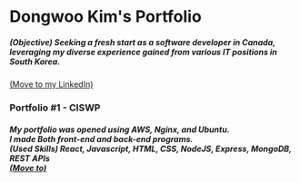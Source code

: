 <h1>Dongwoo Kim's Portfolio</h1>
<h5>(Objective) Seeking a fresh start as a software developer in Canada, leveraging my diverse experience gained from various IT positions in South Korea.</h5>
<p><a href="https://www.linkedin.com/in/dwkim0507/" target="_blank">(Move to my LinkedIn)</a> </p>

<h3>Portfolio #1 - CISWP</h3>
<h5>My portfolio was opened using AWS, Nginx, and Ubuntu.
<br />I made Both front-end and back-end programs.
<br />(Used Skills) React, Javascript, HTML, CSS, NodeJS, Express, MongoDB, REST APIs
<br /><a href="http://52.14.28.67" target="_blank">(Move to)</a> </h5>


<!--
**dwkim0507/dwkim0507** is a ✨ _special_ ✨ repository because its `README.md` (this file) appears on your GitHub profile.

Here are some ideas to get you started:

- 🔭 I’m currently working on ...
- 🌱 I’m currently learning ...
- 👯 I’m looking to collaborate on ...
- 🤔 I’m looking for help with ...
- 💬 Ask me about ...
- 📫 How to reach me: ...
- 😄 Pronouns: ...
- ⚡ Fun fact: ...
-->
